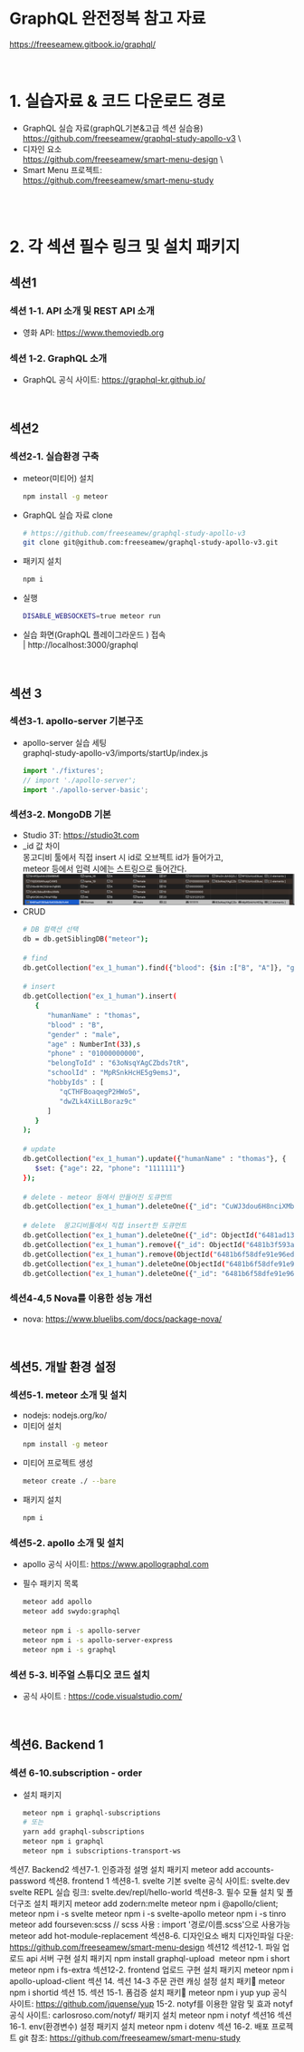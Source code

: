 # GraphQL 완전정복 참고 자료
https://freeseamew.gitbook.io/graphql/

<br>

# 1. 실습자료 & 코드 다운로드 경로
- GraphQL 실습 자료(graphQL기본&고급 섹션 실습용) \
   https://github.com/freeseamew/graphql-study-apollo-v3 \
- 디자인 요소 \
   https://github.com/freeseamew/smart-menu-design \
- Smart Menu 프로젝트:\
   https://github.com/freeseamew/smart-menu-study

<br>​

# 2. 각 섹션 필수 링크 및 설치 패키지
## 섹션1
### 섹션 1-1. API 소개 및 REST API 소개
   - 영화 API: https://www.themoviedb.org
   ### 섹션 1-2. GraphQL 소개
   - GraphQL 공식 사이트: https://graphql-kr.github.io/

<br>

## 섹션2

   ### 섹션2-1. 실습환경 구축

   -  meteor(미티어) 설치
      ```bash
      npm install -g meteor
      ```
   - GraphQL 실습 자료 clone
      ```bash
      # https://github.com/freeseamew/graphql-study-apollo-v3
      git clone git@github.com:freeseamew/graphql-study-apollo-v3.git
      ```
   - 패키지 설치
      ```bash
      npm i
      ```
   - 실행
      ```bash
      DISABLE_WEBSOCKETS=true meteor run
      ```
   - 실습 화면(GraphQL 플레이그라운드 ) 접속 \
   | http://localhost:3000/graphql

<br>

## 섹션 3

   ### 섹션3-1. apollo-server 기본구조
   - apollo-server 실습 세팅 \
   graphql-study-apollo-v3/imports/startUp/index.js
      ```js
      import './fixtures';
      // import './apollo-server';
      import './apollo-server-basic';
      ```

   ### 섹션3-2. MongoDB 기본
   - Studio 3T: https://studio3t.com
   - _id 값 차이 \
   몽고디비 툴에서 직접 insert 시 id로 오브젝트 id가 들어가고, \
   meteor 등에서 입력 시에는 스트링으로 들어간다.
   ![Alt text](image.png)
   - CRUD
      ```bash
      # DB 컬랙션 선택
      db = db.getSiblingDB("meteor");

      # find
      db.getCollection("ex_1_human").find({"blood": {$in :["B", "A"]}, "gender": "female"}).limit(5).skip(10);

      # insert
      db.getCollection("ex_1_human").insert(
         {
            "humanName" : "thomas",
            "blood" : "B",
            "gender" : "male",
            "age" : NumberInt(33),s
            "phone" : "01000000000",
            "belongToId" : "63oNsqYAgCZbds7tR",
            "schoolId" : "MpRSnkHcHE5g9emsJ",
            "hobbyIds" : [
               "qCTHFBoaqegP2HWoS",
               "dwZLk4XiLLBoraz9c"
            ]
         }
      );

      # update
      db.getCollection("ex_1_human").update({"humanName" : "thomas"}, {
         $set: {"age": 22, "phone": "1111111"}
      });

      # delete - meteor 등에서 만들어진 도큐먼트 
      db.getCollection("ex_1_human").deleteOne({"_id": "CuWJ3dou6H8nciXMb"});

      # delete  몽고디비툴에서 직접 insert한 도큐먼트
      db.getCollection("ex_1_human").deleteOne({"_id": ObjectId("6481ad1393ab1b630b9b7c44")});
      db.getCollection("ex_1_human").remove({"_id": ObjectId("6481b3f593ab1b630b9b7c46") });
      db.getCollection("ex_1_human").remove(ObjectId("6481b6f58dfe91e96ed0c21e")); # 에러
      db.getCollection("ex_1_human").deleteOne(ObjectId("6481b6f58dfe91e96ed0c21e")); # 에러
      db.getCollection("ex_1_human").deleteOne({"_id": "6481b6f58dfe91e96ed0c21e"}); # 에러 ?? 삭제도 안 됨
      ```

   ### 섹션4-4,5 Nova를 이용한 성능 개선
   - nova: https://www.bluelibs.com/docs/package-nova/

<br>

## 섹션5. 개발 환경 설정

   ### 섹션5-1. meteor 소개 및 설치
   - nodejs: nodejs.org/ko/
   - 미티어 설치
      ```bash
      npm install -g meteor
      ```
   - 미티어 프로젝트 생성
      ```bash
      meteor create ./ --bare
      ```
   - 패키지 설치
      ```bash 
      npm i       ​  
      ```

   ### 섹션5-2. apollo 소개 및 설치
   - apollo 공식 사이트: https://www.apollographql.com

   - 필수 패키지 목록
      ```bash
      meteor add apollo
      meteor add swydo:graphql
      ​
      meteor npm i -s apollo-server
      meteor npm i -s apollo-server-express
      meteor npm i -s graphql
      ```
   ### 섹션 5-3. 비주얼 스튜디오 코드 설치
   - 공식 사이트 : https://code.visualstudio.com/

<br>

## 섹션6. Backend 1

### 섹션 6-10.subscription - order
   - 설치 패키지
      ```bash
      meteor npm i graphql-subscriptions 
      # 또는 
      yarn add graphql-subscriptions 
      meteor npm i graphql
      meteor npm i subscriptions-transport-ws
      ```   
섹션7. Backend2
섹션7-1. 인증과정 설명
설치 패키지
meteor add accounts-password
섹션8. frontend 1
섹션8-1. svelte 기본
svelte 공식 사이트: svelte.dev
svelte REPL 실습 링크: svelte.dev/repl/hello-world
섹션8-3. 필수 모듈 설치 및 폴더구조
설치 패키지
meteor add zodern:melte
​
meteor npm i @apollo/client;
meteor npm i -s svelte
meteor npm i -s svelte-apollo
meteor npm i -s tinro 
​
meteor add fourseven:scss // scss 사용 : import '경로/이름.scss'으로 사용가능
meteor add hot-module-replacement
섹션8-6. 디자인요소 배치
디자인파일 다운: https://github.com/freeseamew/smart-menu-design
섹션12
섹션12-1. 파일 업로드 api 서버 구현
설치 패키지
npm install graphql-upload 
​
meteor npm i short
meteor npm i fs-extra
섹션12-2. frontend 업로드 구현
설치 패키지
meteor npm i apollo-upload-client
섹션 14.
섹션 14-3 주문 관련 캐싱 설정
설치 패키
meteor npm i shortid 
섹션 15.
섹션 15-1. 폼검증
설치 패키
meteor npm i yup 
yup 공식 사이트: https://github.com/jquense/yup
15-2. notyf를 이용한 알람 및 효과
notyf 공식 사이트: carlosroso.com/notyf/
패키지 설치
meteor npm i notyf
섹션16
섹션16-1. env(환경변수) 설정
패키지 설치
meteor npm i dotenv
섹션 16-2. 배포
프로젝트 git 참조: https://github.com/freeseamew/smart-menu-study